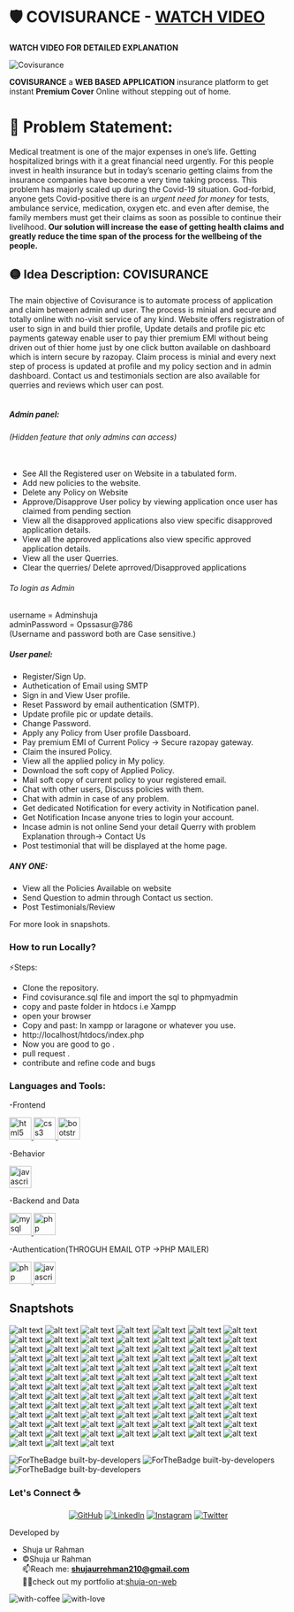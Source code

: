 

# 🛡 COVISURANCE - [WATCH VIDEO](https://youtu.be/XKXHp2Q8Lw4)
**WATCH VIDEO FOR DETAILED EXPLANATION**


![Covisurance](https://socialify.git.ci/shujaurrahman/Covisurance/image?font=Raleway&forks=1&issues=1&language=1&name=1&owner=1&pattern=Circuit%20Board&pulls=1&stargazers=1&theme=Light)

**COVISURANCE** a **WEB BASED APPLICATION** insurance platform to get instant **Premium Cover** Online without stepping out of home.

# 🔴 Problem Statement:
Medical treatment is one of the major expenses in one’s life. Getting hospitalized brings with it a great financial need urgently.
For this people invest in health insurance but in today’s scenario getting claims from the insurance companies have become a very time taking process. 
This problem has majorly scaled up during the Covid-19 situation. God-forbid, anyone gets Covid-positive there is an *urgent need for money* for tests, 
ambulance service, medication, oxygen etc. and even after demise, the family members must get their claims as soon as possible to continue their livelihood. 
**Our solution will increase the ease of getting health claims and greatly reduce the time span of the process for the wellbeing of the people.**


## 🟡 Idea Description: COVISURANCE
The main objective of Covisurance is to automate process of application and claim between admin and user. The process is minial and secure and totally online 
with no-visit service of any kind. Website offers registration of user to sign in and build thier profile, Update details and profile pic etc
payments gateway enable user to pay thier premium EMI without being driven out of thier home just by one click button available on dashboard which is intern secure by razopay.
Claim process is minial and every next step of process is updated at profile and my policy section and in admin dashboard.
Contact us and testimonials section are also available for querries and reviews which user can post.
<br /><br />

##### Admin panel:
###### (Hidden feature that only admins can access)<br /><br />
- See All the Registered user on Website in a tabulated form.
- Add new policies to the website.
- Delete any Policy on Website
- Approve/Disapprove User policy by viewing application once user has claimed from pending section
- View all the disapproved applications also view specific disapproved application details.
- View all the approved applications also view specific approved application details.
- View all the user Querries.
- Clear the querries/ Delete aprroved/Disapproved applications 

###### To login as Admin 
username = Adminshuja<br />
adminPassword = Opssasur@786<br />
(Username and password both are Case sensitive.)<br />

##### User panel:
- Register/Sign Up.
- Authetication of Email using SMTP 
- Sign in and View User profile.
- Reset Password by email authentication (SMTP).
- Update profile pic or update details.
- Change Password.
- Apply any Policy from User profile Dassboard.
- Pay premium EMI of Current Policy -> Secure razopay gateway.
- Claim the insured Policy.
- View all the applied policy in My policy.
- Download the soft copy of Applied Policy.
- Mail soft copy of current policy to your registered email.
- Chat with other users, Discuss policies with them.
- Chat with admin in case of any problem.
- Get dedicated Notification for every activity in  Notification panel.
- Get Notification Incase anyone tries to login your account.
- Incase admin is not online Send your detail Querry with problem Explanation through-> Contact Us
- Post testimonial that will be displayed at the home page.

##### ANY ONE:
- View all the Policies Available on website
- Send Question to admin through Contact us section.
- Post Testimonials/Review


For more look in snapshots.<br />


### How to run Locally?
⚡Steps:
- Clone the repository.
- Find covisurance.sql file and import the sql to phpmyadmin
- copy and paste folder in htdocs i.e Xampp 
- open your browser
- Copy and past: In xampp or laragone or whatever you use.
- http://localhost/htdocs/index.php
- Now you are good to go .
- pull request .
- contribute and refine code and bugs

### Languages and Tools:
<p align="left"> 
-Frontend

<a href="https://www.w3.org/html/" target="_blank" rel="noreferrer"> <img src="https://raw.githubusercontent.com/devicons/devicon/master/icons/html5/html5-original-wordmark.svg" alt="html5" width="40" height="40"/> </a> <a href="https://www.w3schools.com/css/" target="_blank" rel="noreferrer"> <img src="https://raw.githubusercontent.com/devicons/devicon/master/icons/css3/css3-original-wordmark.svg" alt="css3" width="40" height="40"/> </a> <a href="https://getbootstrap.com" target="_blank" rel="noreferrer"> <img src="https://raw.githubusercontent.com/devicons/devicon/master/icons/bootstrap/bootstrap-plain-wordmark.svg" alt="bootstrap" width="40" height="40"/> </a> 


-Behavior
  
<a href="https://developer.mozilla.org/en-US/docs/Web/JavaScript" target="_blank" rel="noreferrer"> <img src="https://raw.githubusercontent.com/devicons/devicon/master/icons/javascript/javascript-original.svg" alt="javascript" width="40" height="40"/> </a>


-Backend and Data 
  
 <a href="https://www.mysql.com/" target="_blank" rel="noreferrer"> <img src="https://raw.githubusercontent.com/devicons/devicon/master/icons/mysql/mysql-original-wordmark.svg" alt="mysql" width="40" height="40"/> </a> <a href="https://www.php.net" target="_blank" rel="noreferrer"> <img src="https://raw.githubusercontent.com/devicons/devicon/master/icons/php/php-original.svg" alt="php" width="40" height="40"/> </a> </p>

-Authentication(THROGUH EMAIL OTP ->PHP MAILER)

 <a href="https://www.php.net" target="_blank" rel="noreferrer"> <img src="https://raw.githubusercontent.com/devicons/devicon/master/icons/php/php-original.svg" alt="php" width="40" height="40"/> </a> <a href="https://developer.mozilla.org/en-US/docs/Web/JavaScript" target="_blank" rel="noreferrer"> <img src="https://raw.githubusercontent.com/devicons/devicon/master/icons/javascript/javascript-original.svg" alt="javascript" width="40" height="40"/> </a> 



## Snaptshots
![alt text](./snaps/1.png)
![alt text](./snaps/2.png)
![alt text](./snaps/3.png)
![alt text](./snaps/4.png)
![alt text](./snaps/5.png)
![alt text](./snaps/6.png)
![alt text](./snaps/7.png)
![alt text](./snaps/8.png)
![alt text](./snaps/9.png)
![alt text](./snaps/10.png)
![alt text](./snaps/11.png)
![alt text](./snaps/12.png)
![alt text](./snaps/13.png)
![alt text](./snaps/14.png)
![alt text](./snaps/15.png)
![alt text](./snaps/16.png)
![alt text](./snaps/17.png)
![alt text](./snaps/18.png)
![alt text](./snaps/19.png)
![alt text](./snaps/20.png)
![alt text](./snaps/21.png)
![alt text](./snaps/22.png)
![alt text](./snaps/23.png)
![alt text](./snaps/24.png)
![alt text](./snaps/25.png)
![alt text](./snaps/26.png)
![alt text](./snaps/27.png)
![alt text](./snaps/28.png)
![alt text](./snaps/29.png)
![alt text](./snaps/30.png)
![alt text](./snaps/31.png)
![alt text](./snaps/32.png)
![alt text](./snaps/33.png)
![alt text](./snaps/34.png)
![alt text](./snaps/35.png)
![alt text](./snaps/36.png)
![alt text](./snaps/37.png)
![alt text](./snaps/38.png)
![alt text](./snaps/39.png)
![alt text](./snaps/40.png)
![alt text](./snaps/41.png)
![alt text](./snaps/42.png)
![alt text](./snaps/43.png)
![alt text](./snaps/44.png)
![alt text](./snaps/45.png)
![alt text](./snaps/46.png)
![alt text](./snaps/47.png)
![alt text](./snaps/48.png)
![alt text](./snaps/49.png)
![alt text](./snaps/51.png)
![alt text](./snaps/52.png)
![alt text](./snaps/53.png)
![alt text](./snaps/54.png)
![alt text](./snaps/55.png)
![alt text](./snaps/56.png)
![alt text](./snaps/57.png)
![alt text](./snaps/58.png)
![alt text](./snaps/59.png)
![alt text](./snaps/60.png)
![alt text](./snaps/61.png)
![alt text](./snaps/62.png)
![alt text](./snaps/63.png)
![alt text](./snaps/64.png)
![alt text](./snaps/65.png)
![alt text](./snaps/66.png)
![alt text](./snaps/67.png)
![alt text](./snaps/68.png)
![alt text](./snaps/69.png)
![alt text](./snaps/70.png)
![alt text](./snaps/71.png)
![alt text](./snaps/72.png)
![alt text](./snaps/73.png)
![alt text](./snaps/74.png)
![alt text](./snaps/75.png)
![alt text](./snaps/76.png)
![alt text](./snaps/77.png)
![alt text](./snaps/78.png)
![alt text](./snaps/79.png)
![alt text](./snaps/80.png)
![alt text](./snaps/81.png)
![alt text](./snaps/82.png)
![alt text](./snaps/83.png)
![alt text](./snaps/84.png)
![alt text](./snaps/85.png)
![alt text](./snaps/86.png)
![alt text](./snaps/87.png)
![alt text](./snaps/88.png)




![ForTheBadge built-by-developers](https://forthebadge.com/images/badges/built-by-developers.svg)
![ForTheBadge built-by-developers](https://forthebadge.com/images/badges/for-you.svg)
![ForTheBadge built-by-developers](https://forthebadge.com/images/badges/powered-by-responsibility.svg)

### Let's Connect :coffee:
<p align="center">
	<a href="https://github.com/shujaurrahman"><img src="https://img.icons8.com/bubbles/50/000000/github.png" alt="GitHub"/></a>
	<a href="https://www.linkedin.com/in/shuja-u-934230110/"><img src="https://img.icons8.com/bubbles/50/000000/linkedin.png" alt="LinkedIn"/></a>
	<a href="https://www.instagram.com/shujaurrahman_/"><img src="https://img.icons8.com/bubbles/50/000000/instagram.png" alt="Instagram"/></a>
	<a href="https://twitter.com/s_rhmaan"><img src="https://img.icons8.com/bubbles/50/000000/twitter.png" alt="Twitter"/></a>
  </p>

Developed by<br />
- Shuja ur Rahman <br />
- ©Shuja ur Rahman <br/>
 📫Reach me: **shujaurrehman210@gmail.com**<br />
 👨‍💻check out my portfolio at:[shuja-on-web](https://shujaurrahman.github.io/shuja-on-web/)<br />



![with-coffee](https://img.shields.io/badge/made%20with-%E2%98%95%EF%B8%8F%20coffee-yellow.svg)
![with-love](https://img.shields.io/badge/made%20with-%F0%9F%92%8C-red.svg)

